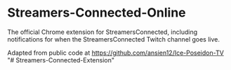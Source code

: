 # Streamers-Connected-Online
The official Chrome extension for StreamersConnected, including notifications for when the StreamersConnected Twitch channel goes live.

Adapted from public code at https://github.com/ansien12/Ice-Poseidon-TV
"# Streamers-Connected-Extension" 
